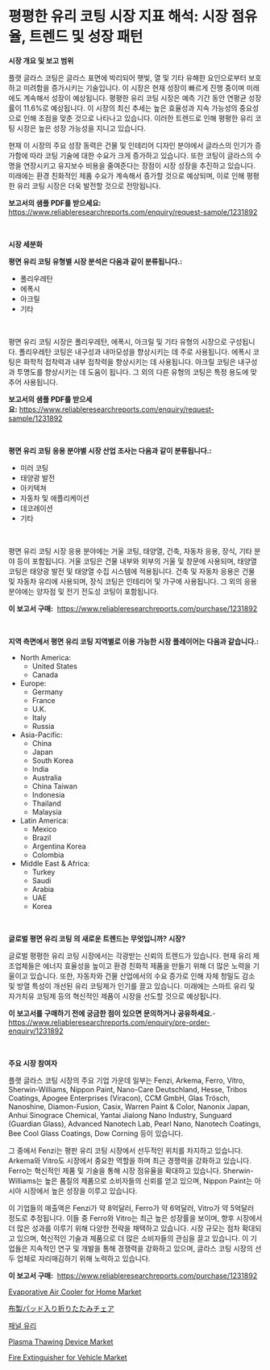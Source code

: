 <p><h1>평평한 유리 코팅 시장 지표 해석: 시장 점유율, 트렌드 및 성장 패턴</h1></p><p><strong>시장 개요 및 보고 범위</strong></p>
<p><p>플랫 글라스 코팅은 글라스 표면에 박리되어 햇빛, 열 및 기타 유해한 요인으로부터 보호하고 미려함을 증가시키는 기술입니다. 이 시장은 현재 성장이 빠르게 진행 중이며 미래에도 계속해서 성장이 예상됩니다. 평평한 유리 코팅 시장은 예측 기간 동안 연평균 성장률이 11.6%로 예상됩니다. 이 시장의 최신 추세는 높은 효율성과 지속 가능성의 중요성으로 인해 초점을 맞춘 것으로 나타나고 있습니다. 이러한 트렌드로 인해 평평한 유리 코팅 시장은 높은 성장 가능성을 지니고 있습니다.</p><p>현재 이 시장의 주요 성장 동력은 건물 및 인테리어 디자인 분야에서 글라스의 인기가 증가함에 따라 코팅 기술에 대한 수요가 크게 증가하고 있습니다. 또한 코팅이 글라스의 수명을 연장시키고 유지보수 비용을 줄여준다는 장점이 시장 성장을 추진하고 있습니다. 미래에는 환경 친화적인 제품 수요가 계속해서 증가할 것으로 예상되며, 이로 인해 평평한 유리 코팅 시장은 더욱 발전할 것으로 전망됩니다.</p></p>
<p><strong>보고서의 샘플 PDF를 받으세요:</strong> <a href="https://www.reliableresearchreports.com/enquiry/request-sample/1231892">https://www.reliableresearchreports.com/enquiry/request-sample/1231892</a></p>
<p>&nbsp;</p>
<p><strong>시장 세분화</strong></p>
<p><strong>평면 유리 코팅 유형별 시장 분석은 다음과 같이 분류됩니다.:</strong></p>
<p><ul><li>폴리우레탄</li><li>에폭시</li><li>아크릴</li><li>기타</li></ul></p>
<p>&nbsp;</p>
<p><p>평면 유리 코팅 시장은 폴리우레탄, 에폭시, 아크릴 및 기타 유형의 시장으로 구성됩니다. 폴리우레탄 코팅은 내구성과 내마모성을 향상시키는 데 주로 사용됩니다. 에폭시 코팅은 화학적 접착력과 내부 접착력을 향상시키는 데 사용됩니다. 아크릴 코팅은 내구성과 투명도를 향상시키는 데 도움이 됩니다. 그 외의 다른 유형의 코팅은 특정 용도에 맞추어 사용됩니다.</p></p>
<p><strong>보고서의 샘플 PDF를 받으세요:</strong>&nbsp;<a href="https://www.reliableresearchreports.com/enquiry/request-sample/1231892">https://www.reliableresearchreports.com/enquiry/request-sample/1231892</a></p>
<p>&nbsp;</p>
<p><strong> 평면 유리 코팅 응용 분야별 시장 산업 조사는 다음과 같이 분류됩니다.:</strong></p>
<p><ul><li>미러 코팅</li><li>태양광 발전</li><li>아키텍쳐</li><li>자동차 및 애플리케이션</li><li>데코레이션</li><li>기타</li></ul></p>
<p>&nbsp;</p>
<p><p>평면 유리 코팅 시장 응용 분야에는 거울 코팅, 태양열, 건축, 자동차 응용, 장식, 기타 분야 등이 포함됩니다. 거울 코팅은 건물 내부와 외부의 거울 및 창문에 사용되며, 태양열 코팅은 태양광 발전 및 태양열 수집 시스템에 적용됩니다. 건축 및 자동차 응용은 건물 및 자동차 유리에 사용되며, 장식 코팅은 인테리어 및 가구에 사용됩니다. 그 외의 응용 분야에는 양자점 및 전기 전도성 코팅이 포함됩니다.</p></p>
<p><strong>이 보고서 구매:</strong>&nbsp; <a href="https://www.reliableresearchreports.com/purchase/1231892">https://www.reliableresearchreports.com/purchase/1231892</a></p>
<p>&nbsp;</p>
<p><strong>지역 측면에서 평면 유리 코팅 지역별로 이용 가능한 시장 플레이어는 다음과 같습니다.:</strong></p>
<p><ul>
    <li>
        North America:
        <ul>
            <li>United States</li>
            <li>Canada</li>
        </ul>
    </li>
    <li>
        Europe:
        <ul>
            <li>Germany</li>
            <li>France</li>
            <li>U.K.</li>
            <li>Italy</li>
            <li>Russia</li>
        </ul>
    </li>
    <li>
        Asia-Pacific:
        <ul>
            <li>China</li>
            <li>Japan</li>
            <li>South Korea</li>
            <li>India</li>
            <li>Australia</li>
            <li>China Taiwan</li>
            <li>Indonesia</li>
            <li>Thailand</li>
            <li>Malaysia</li>
        </ul>
    </li>
    <li>
        Latin America:
        <ul>
            <li>Mexico</li>
            <li>Brazil</li>
            <li>Argentina Korea</li>
            <li>Colombia</li>
        </ul>
    </li>
    <li>
        Middle East & Africa:
        <ul>
            <li>Turkey</li>
            <li>Saudi</li>
            <li>Arabia</li>
            <li>UAE</li>
            <li>Korea</li>
        </ul>
    </li>
    </ul></p>
<p>&nbsp;</p>
<p><strong>글로벌 평면 유리 코팅 의 새로운 트렌드는 무엇입니까? 시장?</strong></p>
<p><p>글로벌 평평한 유리 코팅 시장에서는 각광받는 신뢰의 트렌드가 있습니다. 현재 유리 제조업체들은 에너지 효율성을 높이고 환경 친화적 제품을 만들기 위해 더 많은 노력을 기울이고 있습니다. 또한, 자동차와 건물 산업에서의 수요 증가로 인해 자체 청밀도 감소 및 방열 특성이 개선된 유리 코팅제가 인기를 끌고 있습니다. 미래에는 스마트 유리 및 자가치유 코팅제 등의 혁신적인 제품이 시장을 선도할 것으로 예상됩니다.</p></p>
<p><strong>이 보고서를 구매하기 전에 궁금한 점이 있으면 문의하거나 공유하세요.</strong>- <a href="https://www.reliableresearchreports.com/enquiry/pre-order-enquiry/1231892">https://www.reliableresearchreports.com/enquiry/pre-order-enquiry/1231892</a></p>
<p>&nbsp;</p>
<p><strong>주요 시장 참여자</strong></p>
<p><p>플랫 글라스 코팅 시장의 주요 기업 가운데 일부는 Fenzi, Arkema, Ferro, Vitro, Sherwin-Williams, Nippon Paint, Nano-Care Deutschland, Hesse, Tribos Coatings, Apogee Enterprises (Viracon), CCM GmbH, Glas Trösch, Nanoshine, Diamon-Fusion, Casix, Warren Paint & Color, Nanonix Japan, Anhui Sinograce Chemical, Yantai Jialong Nano Industry, Sunguard (Guardian Glass), Advanced Nanotech Lab, Pearl Nano, Nanotech Coatings, Bee Cool Glass Coatings, Dow Corning 등이 있습니다.</p><p>그 중에서 Fenzi는 평판 유리 코팅 시장에서 선두적인 위치를 차지하고 있습니다. Arkema와 Vitro도 시장에서 중요한 역할을 하며 최근 경쟁력을 강화하고 있습니다. Ferro는 혁신적인 제품 및 기술을 통해 시장 점유율을 확대하고 있습니다. Sherwin-Williams는 높은 품질의 제품으로 소비자들의 신뢰를 얻고 있으며, Nippon Paint는 아시아 시장에서 높은 성장을 이루고 있습니다.</p><p>이 기업들의 매출액은 Fenzi가 약 8억달러, Ferro가 약 6억달러, Vitro가 약 5억달러 정도로 추정됩니다. 이들 중 Ferro와 Vitro는 최근 높은 성장률을 보이며, 향후 시장에서 더 많은 성과를 이루기 위해 다양한 전략을 채택하고 있습니다. 시장 규모는 점차 확대되고 있으며, 혁신적인 기술과 제품으로 더 많은 소비자들의 관심을 끌고 있습니다. 이 기업들은 지속적인 연구 및 개발을 통해 경쟁력을 강화하고 있으며, 글라스 코팅 시장의 선두 업체로 자리매김하기 위해 노력하고 있습니다.</p></p>
<p><strong>이 보고서 구매:</strong>&nbsp;&nbsp;<a href="https://www.reliableresearchreports.com/purchase/1231892">https://www.reliableresearchreports.com/purchase/1231892</a></p>
<p><p><a href="https://view.publitas.com/reportprime-1/evaporative-air-cooler-for-home-market-research-report-the-key-to-successful-business-strategy-forecasted-for-period-from-2024-2031/">Evaporative Air Cooler for Home Market</a></p><p><a href="https://medium.com/@deonboer2023/%E3%83%95%E3%82%A1%E3%83%96%E3%83%AA%E3%83%83%E3%82%AF%E8%A3%BD%E3%81%AE%E3%83%91%E3%83%83%E3%83%89%E4%BB%98%E3%81%8D%E6%8A%98%E3%82%8A%E7%95%B3%E3%81%BF%E6%A4%85%E5%AD%90%E3%81%AE%E5%B8%82%E5%A0%B4%E5%88%86%E6%9E%90-%E3%81%9D%E3%81%AEcagr-%E5%B8%82%E5%A0%B4%E3%82%BB%E3%82%B0%E3%83%A1%E3%83%B3%E3%83%86%E3%83%BC%E3%82%B7%E3%83%A7%E3%83%B3-%E3%81%8A%E3%82%88%E3%81%B3%E4%B8%96%E7%95%8C%E3%81%AE%E7%94%A3%E6%A5%AD%E6%A6%82%E8%A6%81-eee041901739">布製パッド入り折りたたみチェア</a></p><p><a href="https://github.com/vskv4779xr1/Market-Research-Report-List-1/blob/main/33890543834.md">패널 유리</a></p><p><a href="https://issuu.com/reportprime-2/docs/plasma-thawing-device-market-size-2030.pptx">Plasma Thawing Device Market</a></p><p><a href="https://github.com/BryceTownsendr/Market-Research-Report-List-4/blob/main/fire-extinguisher-for-vehicle-market.md">Fire Extinguisher for Vehicle Market</a></p></p>

